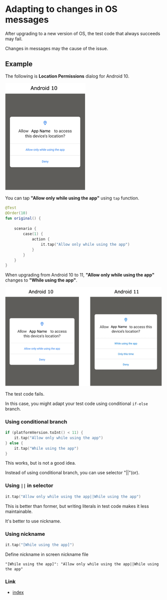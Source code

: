 # Adapting to changes in OS messages

After upgrading to a new version of OS, the test code that always succeeds may fail.

Changes in messages may the cause of the issue.

## Example

The following is **Location Permissions** dialog for Android 10.

![](../_images/location_permissions_android_10.png)

You can tap **"Allow only while using the app"** using `tap` function.

```kotlin
@Test
@Order(10)
fun original() {

    scenario {
        case(1) {
            action {
                it.tap("Allow only while using the app")
            }
        }
    }
}
```

When upgrading from Android 10 to 11, **"Allow only while using the app"** changes to **"While using the app"**.

![](../_images/location_permissions_comparison.png)

The test code fails.

In this case, you might adapt your test code using conditional `if-else` branch.

### Using conditional branch

```kotlin
if (platformVersion.toInt() < 11) {
    it.tap("Allow only while using the app")
} else {
    it.tap("While using the app")
}
```

This works, but is not a good idea.

Instead of using conditional branch, you can use selector "||"(or).

### Using `||` in selector

```kotlin
it.tap("Allow only while using the app||While using the app")
```

This is better than former, but writing literals in test code makes it less maintainable.

It's better to use nickname.

### Using nickname

```kotlin
it.tap("[While using the app]")
```

Define nickname in screen nickname file

```
"[While using the app]": "Allow only while using the app||While using the app"
```

### Link

- [index](../../index.md)

